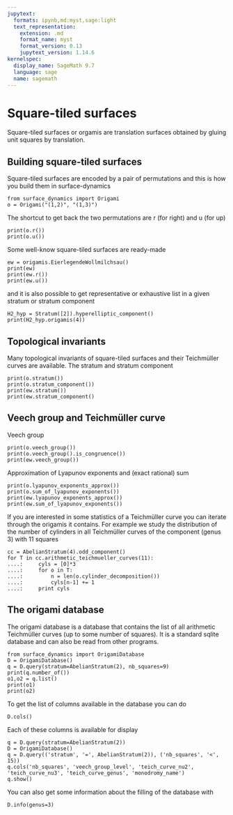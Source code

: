 ```yaml
---
jupytext:
  formats: ipynb,md:myst,sage:light
  text_representation:
    extension: .md
    format_name: myst
    format_version: 0.13
    jupytext_version: 1.14.6
kernelspec:
  display_name: SageMath 9.7
  language: sage
  name: sagemath
---
```


# Square-tiled surfaces

Square-tiled surfaces or orgamis are translation surfaces obtained by gluing unit squares
by translation.

## Building square-tiled surfaces

Square-tiled surfaces are encoded by a pair of permutations and this is how you
build them in surface-dynamics
```{code-cell}
from surface_dynamics import Origami
o = Origami("(1,2)", "(1,3)")
```
The shortcut to get back the two permutations are r (for right) and u (for up)
```{code-cell}
print(o.r())
print(o.u())
```

Some well-know square-tiled surfaces are ready-made
```{code-cell}
ew = origamis.EierlegendeWollmilchsau()
print(ew)
print(ew.r())
print(ew.u())
```
and it is also possible to get representative or exhaustive list in a given stratum
or stratum component
```{code-cell}
H2_hyp = Stratum([2]).hyperelliptic_component()
print(H2_hyp.origamis(4))
```

## Topological invariants

Many topological invariants of square-tiled surfaces and their Teichmüller curves
are available. The stratum and stratum component
```{code-cell}
print(o.stratum())
print(o.stratum_component())
print(ew.stratum())
print(ew.stratum_component()
```

## Veech group and Teichmüller curve

Veech group
```{code-cell}
print(o.veech_group())
print(o.veech_group().is_congruence())
print(ew.veech_group())
```
Approximation of Lyapunov exponents and (exact rational) sum
```{code-cell}
print(o.lyapunov_exponents_approx())
print(o.sum_of_lyapunov_exponents())
print(ew.lyapunov_exponents_approx())
print(ew.sum_of_lyapunov_exponents())
```

If you are interested in some statistics of a Teichmüller curve you can iterate
through the origamis it contains. For example we study the distribution of the
number of cylinders in all Teichmüller curves of the component (genus 3) with
11 squares
```{code-cell}
cc = AbelianStratum(4).odd_component()
for T in cc.arithmetic_teichmueller_curves(11):
....:     cyls = [0]*3
....:     for o in T:
....:         n = len(o.cylinder_decomposition())
....:         cyls[n-1] += 1
....:     print cyls
```

## The origami database

The origami database is a database that contains the list of all arithmetic
Teichmüller curves (up to some number of squares). It is a standard sqlite
database and can also be read from other programs.
```{code-cell}
from surface_dynamics import OrigamiDatabase
D = OrigamiDatabase()
q = D.query(stratum=AbelianStratum(2), nb_squares=9)
print(q.number_of())
o1,o2 = q.list()
print(o1)
print(o2)
```

To get the list of columns available in the database you can do
```{code-cell}
D.cols()
```
Each of these columns is available for display
```{code-cell}
q = D.query(stratum=AbelianStratum(2))
D = OrigamiDatabase()
q = D.query(('stratum', '=', AbelianStratum(2)), ('nb_squares', '<', 15))
q.cols('nb_squares', 'veech_group_level', 'teich_curve_nu2', 'teich_curve_nu3', 'teich_curve_genus', 'monodromy_name')
q.show()
```

You can also get some information about the filling of the database with
```{code-cell}
D.info(genus=3)
```
